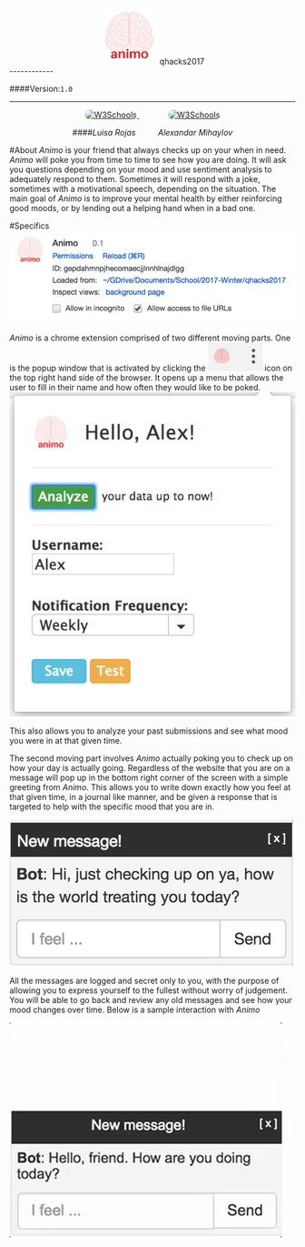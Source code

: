 <center><img src="www/img/browser_icon.png" width="100">  qhacks2017</center>
------------

####Version:`1.0`

------

<center><a href="https://github.com/lrojas12">
<img border="0" alt="W3Schools" src="https://avatars2.githubusercontent.com/u/14943496?v=3&s=460" width="100" height="100" style="border-radius:25px;" >
</a>
&nbsp;&nbsp;&nbsp;&nbsp;&nbsp;&nbsp;&nbsp;&nbsp;&nbsp;&nbsp;&nbsp;&nbsp;
<a href="https://github.com/amihaylo">
<img border="0" alt="W3Schools" src="https://avatars2.githubusercontent.com/u/8698595?v=3&s=460" width="100" height="100" style="border-radius:25px;">
</a>

####*Luisa Rojas* &nbsp;&nbsp;&nbsp;&nbsp;&nbsp;&nbsp;&nbsp;&nbsp; *Alexandar Mihaylov*

</center>

#About
*Animo* is your friend that always checks up on your when in need. *Animo* will poke you from time to time to see how you are doing. It will ask you questions depending on your mood and use sentiment analysis to adequately respond to them. Sometimes it will respond with a joke, sometimes with a motivational speech, depending on the situation. The main goal of *Animo* is to improve your mental health by either reinforcing good moods, or by lending out a helping hand when in a bad one.

#Specifics
![](./md-img/1.png)

*Animo* is a chrome extension comprised of two different moving parts. One is the popup window that is activated by clicking the <img src="./md-img/2.png"/> icon on the top right hand side of the browser. It opens up a menu that allows the user to fill in their name and how often they would like to be poked.
![](./md-img/3.png)

This also allows you to analyze your past submissions and see what mood you were in at that given time.

The second moving part involves *Animo* actually poking you to check up on how your day is actually going. Regardless of the website that you are on a message will pop up in the bottom right corner of the screen with a simple greeting from *Animo*. This allows you to write down exactly how you feel at that given time, in a journal like manner, and be given a response that is targeted to help with the specific mood that you are in. 

![](./md-img/4.png)

All the messages are logged and secret only to you, with the purpose of allowing you to express yourself to the fullest without worry of judgement. You will be able to go back and review any old messages and see how your mood changes over time. Below is a sample interaction with *Animo*

![](./md-img/gif1.gif)


